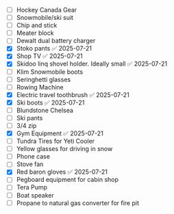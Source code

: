 - [ ] Hockey Canada Gear
- [ ] Snowmobile/ski suit
- [ ] Chip and stick
- [ ] Meater block
- [ ] Dewalt dual battery charger
- [x] Stoko pants ✅ 2025-07-21
- [x] Shop TV ✅ 2025-07-21
- [x] Skidoo linq shovel holder. Ideally small ✅ 2025-07-21
- [ ] Klim Snowmobile boots
- [ ] Seringhetti glasses
- [ ] Rowing Machine
- [x] Electric travel toothbrush ✅ 2025-07-21
- [x] Ski boots ✅ 2025-07-21
- [ ] Blundstone Chelsea
- [ ] Ski pants
- [ ] 3/4 zip
- [x] Gym Equipment ✅ 2025-07-21
- [ ] Tundra Tires for Yeti Cooler
- [ ] Yellow glasses for driving in snow
- [ ] Phone case
- [ ] Stove fan
- [x] Red baron gloves ✅ 2025-07-21
- [ ] Pegboard equipment for cabin shop
- [ ] Tera Pump
- [ ] Boat speaker
- [ ] Propane to natural gas converter for fire pit